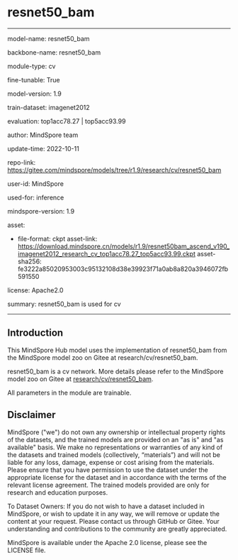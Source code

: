 # resnet50_bam

---

model-name: resnet50_bam

backbone-name: resnet50_bam

module-type: cv

fine-tunable: True

model-version: 1.9

train-dataset: imagenet2012

evaluation: top1acc78.27 | top5acc93.99

author: MindSpore team

update-time: 2022-10-11

repo-link: <https://gitee.com/mindspore/models/tree/r1.9/research/cv/resnet50_bam>

user-id: MindSpore

used-for: inference

mindspore-version: 1.9

asset:

-
    file-format: ckpt
    asset-link: <https://download.mindspore.cn/models/r1.9/resnet50bam_ascend_v190_imagenet2012_research_cv_top1acc78.27_top5acc93.99.ckpt>
    asset-sha256: fe3222a85020953003c95132108d38e39923f71a0ab8a820a3946072fb591550

license: Apache2.0

summary: resnet50_bam is used for cv

---

## Introduction

This MindSpore Hub model uses the implementation of resnet50_bam from the MindSpore model zoo on Gitee at research/cv/resnet50_bam.

resnet50_bam is a cv network. More details please refer to the MindSpore model zoo on Gitee at [research/cv/resnet50_bam](https://gitee.com/mindspore/models/blob/r1.9/research/cv/resnet50_bam/README.md).

All parameters in the module are trainable.

## Disclaimer

MindSpore ("we") do not own any ownership or intellectual property rights of the datasets, and the trained models are provided on an "as is" and "as available" basis. We make no representations or warranties of any kind of the datasets and trained models (collectively, “materials”) and will not be liable for any loss, damage, expense or cost arising from the materials. Please ensure that you have permission to use the dataset under the appropriate license for the dataset and in accordance with the terms of the relevant license agreement. The trained models provided are only for research and education purposes.

To Dataset Owners: If you do not wish to have a dataset included in MindSpore, or wish to update it in any way, we will remove or update the content at your request. Please contact us through GitHub or Gitee. Your understanding and contributions to the community are greatly appreciated.

MindSpore is available under the Apache 2.0 license, please see the LICENSE file.
